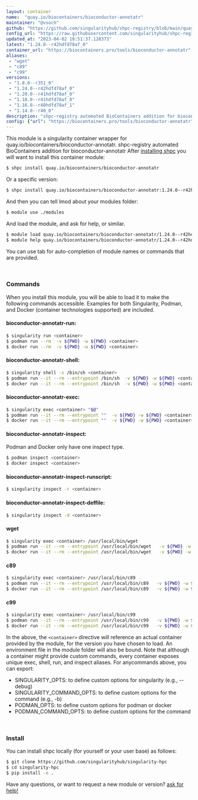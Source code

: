 ```yaml
---
layout: container
name:  "quay.io/biocontainers/bioconductor-annotatr"
maintainer: "@vsoch"
github: "https://github.com/singularityhub/shpc-registry/blob/main/quay.io/biocontainers/bioconductor-annotatr/container.yaml"
config_url: "https://raw.githubusercontent.com/singularityhub/shpc-registry/main/quay.io/biocontainers/bioconductor-annotatr/container.yaml"
updated_at: "2023-04-02 18:51:37.128373"
latest: "1.24.0--r42hdfd78af_0"
container_url: "https://biocontainers.pro/tools/bioconductor-annotatr"
aliases:
 - "wget"
 - "c89"
 - "c99"
versions:
 - "1.8.0--r351_0"
 - "1.24.0--r42hdfd78af_0"
 - "1.20.0--r41hdfd78af_0"
 - "1.18.0--r41hdfd78af_0"
 - "1.16.0--r40hdfd78af_1"
 - "1.14.0--r40_0"
description: "shpc-registry automated BioContainers addition for bioconductor-annotatr"
config: {"url": "https://biocontainers.pro/tools/bioconductor-annotatr", "maintainer": "@vsoch", "description": "shpc-registry automated BioContainers addition for bioconductor-annotatr", "latest": {"1.24.0--r42hdfd78af_0": "sha256:c9db7b7f2f0dc5885f0a1d3bbce6ea4b45a32700d2037ca39e8fd9b1ef415591"}, "tags": {"1.8.0--r351_0": "sha256:31aef20797f6039a453988b7e758a3de50c9c936819a5c193c8b1aa8612a5156", "1.24.0--r42hdfd78af_0": "sha256:c9db7b7f2f0dc5885f0a1d3bbce6ea4b45a32700d2037ca39e8fd9b1ef415591", "1.20.0--r41hdfd78af_0": "sha256:cf35f6c76a80b907744e9c931b3313f18ec7a278fb0d61e43b3f5e3549a36c1e", "1.18.0--r41hdfd78af_0": "sha256:821e5e484c9b61aa443b43f6801b6a8ae9fa6d29ed26aee276d40d1c877bf0de", "1.16.0--r40hdfd78af_1": "sha256:22c0e0b059a2f691ee909a014331b2d594a1cf73f2e61162504f9cbb0c415863", "1.14.0--r40_0": "sha256:91bcd7e51932663c75edf371c0daf66124d7af535a1dcf5c02e5ae286eea8d3a"}, "docker": "quay.io/biocontainers/bioconductor-annotatr", "aliases": {"wget": "/usr/local/bin/wget", "c89": "/usr/local/bin/c89", "c99": "/usr/local/bin/c99"}}
---
```


This module is a singularity container wrapper for quay.io/biocontainers/bioconductor-annotatr.
shpc-registry automated BioContainers addition for bioconductor-annotatr
After [installing shpc](#install) you will want to install this container module:


```bash
$ shpc install quay.io/biocontainers/bioconductor-annotatr
```

Or a specific version:

```bash
$ shpc install quay.io/biocontainers/bioconductor-annotatr:1.24.0--r42hdfd78af_0
```

And then you can tell lmod about your modules folder:

```bash
$ module use ./modules
```

And load the module, and ask for help, or similar.

```bash
$ module load quay.io/biocontainers/bioconductor-annotatr/1.24.0--r42hdfd78af_0
$ module help quay.io/biocontainers/bioconductor-annotatr/1.24.0--r42hdfd78af_0
```

You can use tab for auto-completion of module names or commands that are provided.

<br>

### Commands

When you install this module, you will be able to load it to make the following commands accessible.
Examples for both Singularity, Podman, and Docker (container technologies supported) are included.

#### bioconductor-annotatr-run:

```bash
$ singularity run <container>
$ podman run --rm  -v ${PWD} -w ${PWD} <container>
$ docker run --rm  -v ${PWD} -w ${PWD} <container>
```

#### bioconductor-annotatr-shell:

```bash
$ singularity shell -s /bin/sh <container>
$ podman run --it --rm --entrypoint /bin/sh  -v ${PWD} -w ${PWD} <container>
$ docker run --it --rm --entrypoint /bin/sh  -v ${PWD} -w ${PWD} <container>
```

#### bioconductor-annotatr-exec:

```bash
$ singularity exec <container> "$@"
$ podman run --it --rm --entrypoint ""  -v ${PWD} -w ${PWD} <container> "$@"
$ docker run --it --rm --entrypoint ""  -v ${PWD} -w ${PWD} <container> "$@"
```

#### bioconductor-annotatr-inspect:

Podman and Docker only have one inspect type.

```bash
$ podman inspect <container>
$ docker inspect <container>
```

#### bioconductor-annotatr-inspect-runscript:

```bash
$ singularity inspect -r <container>
```

#### bioconductor-annotatr-inspect-deffile:

```bash
$ singularity inspect -d <container>
```


#### wget

```bash
$ singularity exec <container> /usr/local/bin/wget
$ podman run --it --rm --entrypoint /usr/local/bin/wget   -v ${PWD} -w ${PWD} <container> -c " $@"
$ docker run --it --rm --entrypoint /usr/local/bin/wget   -v ${PWD} -w ${PWD} <container> -c " $@"
```


#### c89

```bash
$ singularity exec <container> /usr/local/bin/c89
$ podman run --it --rm --entrypoint /usr/local/bin/c89   -v ${PWD} -w ${PWD} <container> -c " $@"
$ docker run --it --rm --entrypoint /usr/local/bin/c89   -v ${PWD} -w ${PWD} <container> -c " $@"
```


#### c99

```bash
$ singularity exec <container> /usr/local/bin/c99
$ podman run --it --rm --entrypoint /usr/local/bin/c99   -v ${PWD} -w ${PWD} <container> -c " $@"
$ docker run --it --rm --entrypoint /usr/local/bin/c99   -v ${PWD} -w ${PWD} <container> -c " $@"
```



In the above, the `<container>` directive will reference an actual container provided
by the module, for the version you have chosen to load. An environment file in the
module folder will also be bound. Note that although a container
might provide custom commands, every container exposes unique exec, shell, run, and
inspect aliases. For anycommands above, you can export:

 - SINGULARITY_OPTS: to define custom options for singularity (e.g., --debug)
 - SINGULARITY_COMMAND_OPTS: to define custom options for the command (e.g., -b)
 - PODMAN_OPTS: to define custom options for podman or docker
 - PODMAN_COMMAND_OPTS: to define custom options for the command

<br>

### Install

You can install shpc locally (for yourself or your user base) as follows:

```bash
$ git clone https://github.com/singularityhub/singularity-hpc
$ cd singularity-hpc
$ pip install -e .
```

Have any questions, or want to request a new module or version? [ask for help!](https://github.com/singularityhub/singularity-hpc/issues)